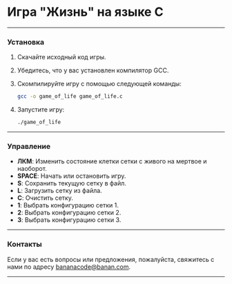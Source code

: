 
# Игра "Жизнь" на языке C

---

### Установка

1. Скачайте исходный код игры.
2. Убедитесь, что у вас установлен компилятор GCC.
3. Скомпилируйте игру с помощью следующей команды:

    ```sh
    gcc -o game_of_life game_of_life.c
    ```

4. Запустите игру:

    ```sh
    ./game_of_life
    ```
    
---


### Управление


- **ЛКМ**: Изменить состояние клетки сетки с живого на мертвое и наоборот.
- **SPACE**: Начать или остановить игру.
- **S**: Сохранить текущую сетку в файл.
- **L**: Загрузить сетку из файла.
- **C**: Очистить сетку.
- **1**: Выбрать конфигурацию сетки 1.
- **2**: Выбрать конфигурацию сетки 2.
- **3**: Выбрать конфигурацию сетки 3.

---

### Контакты 

  Если у вас есть вопросы или предложения, пожалуйста, свяжитесь с нами по адресу [bananacode@banan.com](mailto:bananacode@banan.com).

---
